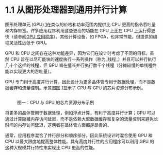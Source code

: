 # 1.1 从图形处理器到通用并行计算

图形处理单元 (GPU) [1](https://docs.nvidia.com/cuda/cuda-c-programming-guide/index.html#fn1)在类似的价格和功率范围内提供比 CPU 更高的指令吞吐量和内存带宽。许多应用程序利用这些更高的功能在 GPU 上比在 CPU 上运行得更快（请参阅[GPU 应用程序](https://www.nvidia.com/object/gpu-applications.html)）。其他计算设备，如 FPGA，也非常节能，但提供的编程灵活性远低于 GPU。

GPU 和 CPU 之间存在这种功能差异，因为它们在设计时考虑了不同的目标。虽然 CPU 旨在以尽可能快的速度执行一系列操作（称为_线程_）并且可以并行执行几十个这样的线程，但 GPU 旨在擅长并行执行数千个线程（分摊较慢的单线程性能以实现更大的吞吐量）。

GPU 专门用于高度并行计算，因此设计为更多晶体管专用于数据处理，而不是数据缓存和流量控制。示意图[图 1](https://docs.nvidia.com/cuda/cuda-c-programming-guide/index.html#from-graphics-processing-to-general-purpose-parallel-computing-gpu-devotes-more-transistors-to-data-processing)显示了 CPU 与 GPU 的芯片资源分布示例。

<figure><img src="https://docs.nvidia.com/cuda/cuda-c-programming-guide/_images/gpu-devotes-more-transistors-to-data-processing.png" alt=""><figcaption><p>图一：CPU 与 GPU 的芯片资源分布示例</p></figcaption></figure>

将更多的晶体管用于数据处理，例如浮点计算，有利于高度并行计算；GPU 可以通过计算隐藏内存访问延迟，而不是依赖大型数据缓存和复杂的流量控制来避免长时间的内存访问延迟，这两者在晶体管方面都是昂贵的。

通常，应用程序混合了并行部分和顺序部分，因此系统设计时混合使用 GPU 和 CPU 以最大限度地提高整体性能。具有高度并行性的应用程序可以利用 GPU 的这种大规模并行特性来实现比 CPU 更高的性能。
